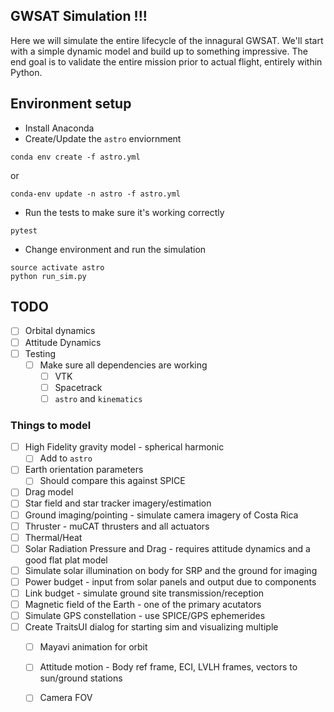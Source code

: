 ## GWSAT Simulation !!!

Here we will simulate the entire lifecycle of the innagural GWSAT.
We'll start with a simple dynamic model and build up to something impressive.
The end goal is to validate the entire mission prior to actual flight, entirely within Python. 

## Environment setup

* Install Anaconda
* Create/Update the `astro` enviornment

~~~
conda env create -f astro.yml
~~~

or

~~~ 
conda-env update -n astro -f astro.yml
~~~

* Run the tests to make sure it's working correctly

~~~
pytest
~~~

* Change environment and run the simulation

~~~
source activate astro
python run_sim.py
~~~

## TODO

* [ ] Orbital dynamics
* [ ] Attitude Dynamics
* [ ] Testing
    * [ ] Make sure all dependencies are working
        * [ ] VTK
        * [ ] Spacetrack
        * [ ] `astro` and `kinematics`

### Things to model

* [ ] High Fidelity gravity model - spherical harmonic
    * [ ] Add to `astro`
* [ ] Earth orientation parameters
    * [ ] Should compare this against SPICE
* [ ] Drag model
* [ ] Star field and star tracker imagery/estimation
* [ ] Ground imaging/pointing - simulate camera imagery of Costa Rica
* [ ] Thruster - muCAT thrusters and all actuators
* [ ] Thermal/Heat 
* [ ] Solar Radiation Pressure and Drag - requires attitude dynamics and a good flat plat model
* [ ] Simulate solar illumination on body for SRP and the ground for imaging
* [ ] Power budget - input from solar panels and output due to components
* [ ] Link budget - simulate ground site transmission/reception
* [ ] Magnetic field of the Earth - one of the primary acutators
* [ ] Simulate GPS constellation - use SPICE/GPS ephemerides
* [ ] Create TraitsUI dialog for starting sim and visualizing multiple
    * [ ] Mayavi animation for orbit
    * [ ] Attitude motion - Body ref frame, ECI, LVLH frames, vectors to sun/ground stations
    * [ ] Camera FOV


